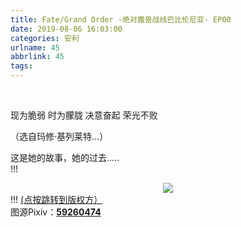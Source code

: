 ```yaml
---
title: Fate/Grand Order -绝对魔兽战线巴比伦尼亚- EP00
date: 2019-08-06 16:03:00
categories: 安利
urlname: 45
abbrlink: 45
tags:
---
```

<!--markdown--><br>
现为脆弱 时为朦胧
决意奋起 荣光不败

（选自玛修·基列莱特...）

这是她的故事，她的过去.....
<br>
!!!
<div align="center"><a href="https://www.bilibili.com/bangumi/play/ss28320" target="_blank"><img src="https://pic.superbed.cn/item/5d49a453451253d178ad02f5.jpg" no-lazyload no-fancybox></img></a></div>
!!!
<a href="https://www.bilibili.com/bangumi/play/ss28320" target="_blank">(点按跳转到版权方）</a>
<br>
图源Pixiv：<a href="https://www.pixiv.net/member_illust.php?mode=medium&illust_id=59260474" target="_blank"><strong>59260474</strong></a>
<br>